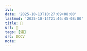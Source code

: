 ```yaml
---
ivs:
date: '2025-10-13T10:27:09+08:00'
lastmod: '2025-10-14T21:46:45-08:00'
title: 􀣥
url: 􀣥
tags: [濃]
src: DCCV
note:
---
```

